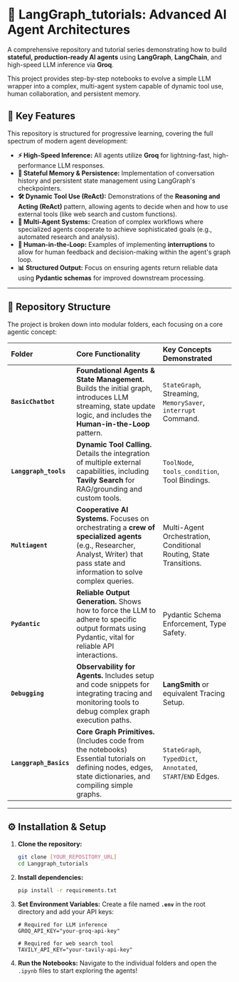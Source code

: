 # 🌟 LangGraph\_tutorials: Advanced AI Agent Architectures

A comprehensive repository and tutorial series demonstrating how to build **stateful, production-ready AI agents** using **LangGraph**, **LangChain**, and high-speed LLM inference via **Groq**.

This project provides step-by-step notebooks to evolve a simple LLM wrapper into a complex, multi-agent system capable of dynamic tool use, human collaboration, and persistent memory.

## 🚀 Key Features

This repository is structured for progressive learning, covering the full spectrum of modern agent development:

  * **⚡ High-Speed Inference:** All agents utilize **Groq** for lightning-fast, high-performance LLM responses.
  * **🧠 Stateful Memory & Persistence:** Implementation of conversation history and persistent state management using LangGraph's checkpointers.
  * **🛠️ Dynamic Tool Use (ReAct):** Demonstrations of the **Reasoning and Acting (ReAct)** pattern, allowing agents to decide when and how to use external tools (like web search and custom functions).
  * **👥 Multi-Agent Systems:** Creation of complex workflows where specialized agents cooperate to achieve sophisticated goals (e.g., automated research and analysis).
  * **🚶 Human-in-the-Loop:** Examples of implementing **interruptions** to allow for human feedback and decision-making within the agent's graph loop.
  * **📊 Structured Output:** Focus on ensuring agents return reliable data using **Pydantic schemas** for improved downstream processing.

-----

## 📂 Repository Structure

The project is broken down into modular folders, each focusing on a core agentic concept:

| Folder | Core Functionality | Key Concepts Demonstrated |
| :--- | :--- | :--- |
| **`BasicChatbot`** | **Foundational Agents & State Management.** Builds the initial graph, introduces LLM streaming, state update logic, and includes the **Human-in-the-Loop** pattern. | `StateGraph`, Streaming, `MemorySaver`, `interrupt` Command. |
| **`Langgraph_tools`** | **Dynamic Tool Calling.** Details the integration of multiple external capabilities, including **Tavily Search** for RAG/grounding and custom tools. | `ToolNode`, `tools_condition`, Tool Bindings. |
| **`Multiagent`** | **Cooperative AI Systems.** Focuses on orchestrating a **crew of specialized agents** (e.g., Researcher, Analyst, Writer) that pass state and information to solve complex queries. | Multi-Agent Orchestration, Conditional Routing, State Transitions. |
| **`Pydantic`** | **Reliable Output Generation.** Shows how to force the LLM to adhere to specific output formats using Pydantic, vital for reliable API interactions. | Pydantic Schema Enforcement, Type Safety. |
| **`Debugging`** | **Observability for Agents.** Includes setup and code snippets for integrating tracing and monitoring tools to debug complex graph execution paths. | **LangSmith** or equivalent Tracing Setup. |
| **`Langgraph_Basics`** | **Core Graph Primitives.** (Includes code from the notebooks) Essential tutorials on defining nodes, edges, state dictionaries, and compiling simple graphs. | `StateGraph`, `TypedDict`, `Annotated`, `START`/`END` Edges. |

-----

## ⚙️ Installation & Setup

1.  **Clone the repository:**

    ```bash
    git clone [YOUR_REPOSITORY_URL]
    cd Langgraph_tutorials
    ```

2.  **Install dependencies:**

    ```bash
    pip install -r requirements.txt
    ```

3.  **Set Environment Variables:**
    Create a file named **`.env`** in the root directory and add your API keys:

    ```
    # Required for LLM inference
    GROQ_API_KEY="your-groq-api-key"

    # Required for web search tool
    TAVILY_API_KEY="your-tavily-api-key"
    ```
4.  **Run the Notebooks:**
    Navigate to the individual folders and open the `.ipynb` files to start exploring the agents\!
